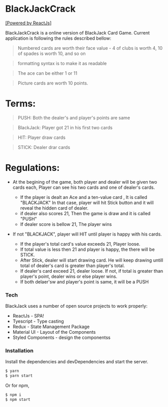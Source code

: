 # BlackJackCrack

[[Powered by ReactJs]](https://reactjs.org/)

BlackJackCrack is a online version of BlackJack Card Game. Current application is following the rules described bellow:

> Numbered cards are worth their face value - 4 of clubs is worth 4, 10 of spades is worth 10, and so on

> formatting syntax is to make it as readable

> The ace can be either 1 or 11

> Picture cards are worth 10 points.

# Terms:

> PUSH: Both the dealer's and player's points are same

> BlackJack: Player got 21 in his first two cards

> HIT: Player draw cards

> STICK: Dealer drar cards

# Regulations:

-   At the begining of the game, both player and dealer will be given two cards each, Player can see his two cards and one of dealer's cards.

    -   If the player is dealt an Ace and a ten-value card , It is called "BLACKJACK" In that case, player will hit Stick button and it will reveal the hidden card of dealer.
    -   if dealer also scores 21, Then the game is draw and it is called "PUSH"
    -   If dealer score is bellow 21, The player wins

-   If not "BLACKJACK", player will HIT until player is happy with his cards.
    -   If the player's total card's value exceeds 21, Player loose.
    -   If total value is less then 21 and player is happy, the there will be STICK.
    -   After Stick, dealer will start drawing card. He will keep drawing untill total of dealer's card is greater than player's total.
    -   If dealer's card exceed 21, dealer loose. If not, if total is greater than player's point, dealer wins or else player wins.
    -   If both delaer'sw and player's point is same, it will be a PUSH

### Tech

BlackJack uses a number of open source projects to work properly:

-   ReactJs - SPA!
-   Tyescript - Type casting
-   Redux - State Management Package
-   Material UI - Layout of the Components
-   Styled Components - design the componentss

### Installation

Install the dependencies and devDependencies and start the server.

```sh
$ yarn
$ yarn start
```

Or for npm,

```sh
$ npm i
$ npm start
```
